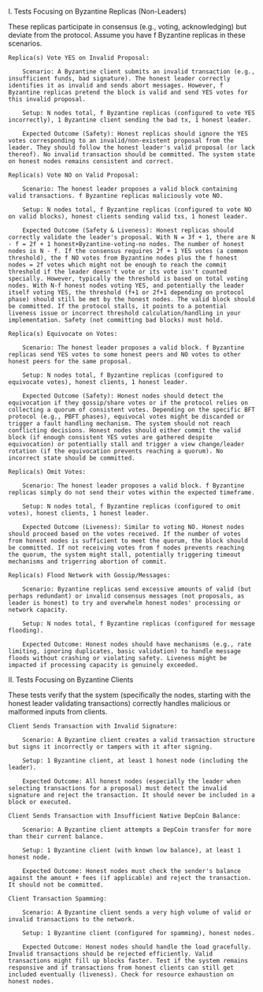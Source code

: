 I. Tests Focusing on Byzantine Replicas (Non-Leaders)

These replicas participate in consensus (e.g., voting, acknowledging) but deviate from the protocol. Assume you have f Byzantine replicas in these scenarios.

    Replica(s) Vote YES on Invalid Proposal:

        Scenario: A Byzantine client submits an invalid transaction (e.g., insufficient funds, bad signature). The honest leader correctly identifies it as invalid and sends abort messages. However, f Byzantine replicas pretend the block is valid and send YES votes for this invalid proposal.

        Setup: N nodes total, f Byzantine replicas (configured to vote YES incorrectly), 1 Byzantine client sending the bad tx, 1 honest leader.

        Expected Outcome (Safety): Honest replicas should ignore the YES votes corresponding to an invalid/non-existent proposal from the leader. They should follow the honest leader's valid proposal (or lack thereof). No invalid transaction should be committed. The system state on honest nodes remains consistent and correct.

    Replica(s) Vote NO on Valid Proposal:

        Scenario: The honest leader proposes a valid block containing valid transactions. f Byzantine replicas maliciously vote NO.

        Setup: N nodes total, f Byzantine replicas (configured to vote NO on valid blocks), honest clients sending valid txs, 1 honest leader.

        Expected Outcome (Safety & Liveness): Honest replicas should correctly validate the leader's proposal. With N = 3f + 1, there are N - f = 2f + 1 honest+Byzantine-voting-no nodes. The number of honest nodes is N - f. If the consensus requires 2f + 1 YES votes (a common threshold), the f NO votes from Byzantine nodes plus the f honest nodes = 2f votes which might not be enough to reach the commit threshold if the leader doesn't vote or its vote isn't counted specially. However, typically the threshold is based on total voting nodes. With N-f honest nodes voting YES, and potentially the leader itself voting YES, the threshold (f+1 or 2f+1 depending on protocol phase) should still be met by the honest nodes. The valid block should be committed. If the protocol stalls, it points to a potential liveness issue or incorrect threshold calculation/handling in your implementation. Safety (not committing bad blocks) must hold.

    Replica(s) Equivocate on Votes:

        Scenario: The honest leader proposes a valid block. f Byzantine replicas send YES votes to some honest peers and NO votes to other honest peers for the same proposal.

        Setup: N nodes total, f Byzantine replicas (configured to equivocate votes), honest clients, 1 honest leader.

        Expected Outcome (Safety): Honest nodes should detect the equivocation if they gossip/share votes or if the protocol relies on collecting a quorum of consistent votes. Depending on the specific BFT protocol (e.g., PBFT phases), equivocal votes might be discarded or trigger a fault handling mechanism. The system should not reach conflicting decisions. Honest nodes should either commit the valid block (if enough consistent YES votes are gathered despite equivocation) or potentially stall and trigger a view change/leader rotation (if the equivocation prevents reaching a quorum). No incorrect state should be committed.

    Replica(s) Omit Votes:

        Scenario: The honest leader proposes a valid block. f Byzantine replicas simply do not send their votes within the expected timeframe.

        Setup: N nodes total, f Byzantine replicas (configured to omit votes), honest clients, 1 honest leader.

        Expected Outcome (Liveness): Similar to voting NO. Honest nodes should proceed based on the votes received. If the number of votes from honest nodes is sufficient to meet the quorum, the block should be committed. If not receiving votes from f nodes prevents reaching the quorum, the system might stall, potentially triggering timeout mechanisms and trigerring abortion of commit.

    Replica(s) Flood Network with Gossip/Messages:

        Scenario: Byzantine replicas send excessive amounts of valid (but perhaps redundant) or invalid consensus messages (not proposals, as leader is honest) to try and overwhelm honest nodes' processing or network capacity.

        Setup: N nodes total, f Byzantine replicas (configured for message flooding).

        Expected Outcome: Honest nodes should have mechanisms (e.g., rate limiting, ignoring duplicates, basic validation) to handle message floods without crashing or violating safety. Liveness might be impacted if processing capacity is genuinely exceeded.

II. Tests Focusing on Byzantine Clients

These tests verify that the system (specifically the nodes, starting with the honest leader validating transactions) correctly handles malicious or malformed inputs from clients.

    Client Sends Transaction with Invalid Signature:

        Scenario: A Byzantine client creates a valid transaction structure but signs it incorrectly or tampers with it after signing.

        Setup: 1 Byzantine client, at least 1 honest node (including the leader).

        Expected Outcome: All honest nodes (especially the leader when selecting transactions for a proposal) must detect the invalid signature and reject the transaction. It should never be included in a block or executed.

    Client Sends Transaction with Insufficient Native DepCoin Balance:

        Scenario: A Byzantine client attempts a DepCoin transfer for more than their current balance.

        Setup: 1 Byzantine client (with known low balance), at least 1 honest node.

        Expected Outcome: Honest nodes must check the sender's balance against the amount + fees (if applicable) and reject the transaction. It should not be committed.
 
    Client Transaction Spamming:

        Scenario: A Byzantine client sends a very high volume of valid or invalid transactions to the network.

        Setup: 1 Byzantine client (configured for spamming), honest nodes.

        Expected Outcome: Honest nodes should handle the load gracefully. Invalid transactions should be rejected efficiently. Valid transactions might fill up blocks faster. Test if the system remains responsive and if transactions from honest clients can still get included eventually (liveness). Check for resource exhaustion on honest nodes.
